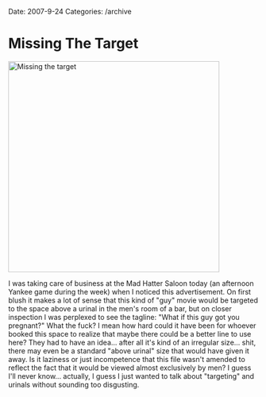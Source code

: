 Date: 2007-9-24
Categories: /archive

# Missing The Target

<a href="http://www.flickr.com/photos/10553544@N00/1434382692" title="View 'Missing the target' on Flickr.com"><img src="http://farm2.static.flickr.com/1170/1434382692_638007fd14.jpg" alt="Missing the target" border="0" width="425" /></a>

I was taking care of business at the Mad Hatter Saloon today (an afternoon Yankee game during the week) when I noticed this advertisement. On first blush it makes a lot of sense that this kind of "guy" movie would be targeted to the space above a urinal in the men's room of a bar, but on closer inspection I was perplexed to see the tagline: "What if this guy got you pregnant?"  What the fuck?  I mean how hard could it have been for whoever booked this space to realize that maybe there could be a better line to use here?  They had to have an idea... after all it's kind of an irregular size... shit, there may even be a standard "above urinal" size that would have given it away.  Is it laziness or just incompetence that this file wasn't amended to reflect the fact that it would be viewed almost exclusively by men?  I guess I'll never know... actually, I guess I just wanted to talk about "targeting" and urinals without sounding too disgusting.
